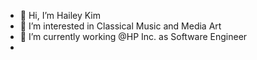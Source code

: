 - 👋 Hi, I’m Hailey Kim
- 👀 I’m interested in Classical Music and Media Art
- 🌱 I’m currently working @HP Inc. as Software Engineer
- 
<!---
hailey822/hailey822 is a ✨ special ✨ repository because its `README.md` (this file) appears on your GitHub profile.
You can click the Preview link to take a look at your changes.
--->
